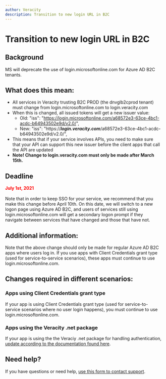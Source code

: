 ```yaml
---
author: Veracity
description: Transition to new login URL in B2C
---
```


# Transition to new login URL in B2C
## Background
MS will deprecate the use of login.microsoftonline.com for Azure AD B2C tenants.

## What does this mean: 
* All services in Veracity trusting B2C PROD (the dnvglb2cprod tenant) must change from login.microsoftonline.com to login.veracity.com 
* When this is changed, all issued tokens will get a new issuer value: 
  * Old: "iss": "https://login.microsoftonline.com/a68572e3-63ce-4bc1-acdc-b64943502e9d/v2.0/", 
  * New: "iss": "https://***login.veracity.com***/a68572e3-63ce-4bc1-acdc-b64943502e9d/v2.0/",
* This means that if your service involves APIs, you need to make sure that your API can support this new issuer before the client apps that call the API are updated
* **Note! Change to login.veracity.com must only be made after March 15th.**

## Deadline
<span style="color:red;">**July 1st, 2021**</span><br/><br/>
Note that in order to keep SSO for your service, we recommend that you make this change before April 10th. On this date, we will switch to a new logon page using Azure AD B2C, and users of services still using login.microsoftonline.com will get a secondary logon prompt if they navigate between services that have changed and those that have not. 

## Additional information:
Note that the above change should only be made for regular Azure AD B2C apps where users log in. If you use apps with Client Credentials grant type (used for service-to-service scenarios), these apps must continue to use login.microsoftonline.com. 

## Changes required in different scenarios:
### Apps using Client Credentials grant type
If your app is using Client Credentials grant type (used for service-to-service scenarios where no user login happens), you must continue to use login.microsoftonline.com.

### Apps using the Veracity .net package
If your app is using the the Veraciy .net package for handling authentication, [update according to the documentation found here](https://github.com/veracity/Veracity-Identity-and-Services-Api).

## Need help?
If you have questions or need help, [use this form to contact support](https://services.veracity.com/form/SupportAnonymous).
